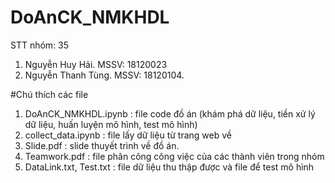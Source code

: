 # DoAnCK_NMKHDL
STT nhóm: 35
1. Nguyễn Huy Hải. MSSV: 18120023
2. Nguyễn Thanh Tùng. MSSV: 18120104.

#Chú thích các file
1. DoAnCK_NMKHDL.ipynb : file code đồ án (khám phá dữ liệu, tiền xử lý dữ liệu, huấn luyện mô hình, test mô hình)
2. collect_data.ipynb : file lấy dữ liệu từ trang web về
3. Slide.pdf : slide thuyết trình về đồ án.
4. Teamwork.pdf : file phân công công việc của các thành viên trong nhóm
5. DataLink.txt, Test.txt : file dữ liệu thu thập được và file để test mô hình
